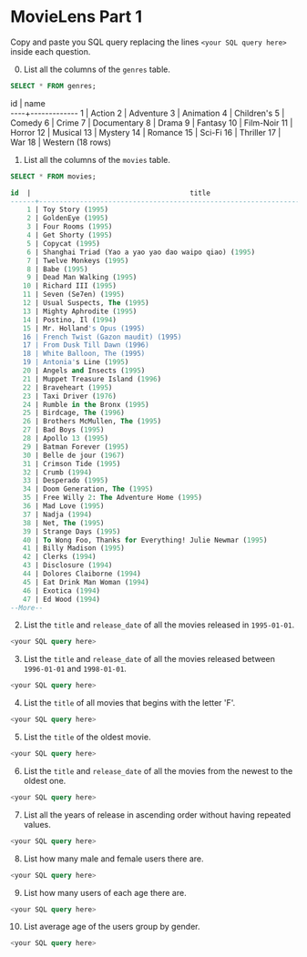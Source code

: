 # MovieLens Part 1

Copy and paste you SQL query replacing the lines `<your SQL query here>` inside each question.

0. List all the columns of the `genres` table.

```SQL
SELECT * FROM genres;
```
id |    name     
----+-------------
  1 | Action
  2 | Adventure
  3 | Animation
  4 | Children's
  5 | Comedy
  6 | Crime
  7 | Documentary
  8 | Drama
  9 | Fantasy
 10 | Film-Noir
 11 | Horror
 12 | Musical
 13 | Mystery
 14 | Romance
 15 | Sci-Fi
 16 | Thriller
 17 | War
 18 | Western
(18 rows)

1. List all the columns of the `movies` table.

```SQL
SELECT * FROM movies;

id  |                                       title                                       | release_date 
------+-----------------------------------------------------------------------------------+--------------
    1 | Toy Story (1995)                                                                  | 1995-01-01
    2 | GoldenEye (1995)                                                                  | 1995-01-01
    3 | Four Rooms (1995)                                                                 | 1995-01-01
    4 | Get Shorty (1995)                                                                 | 1995-01-01
    5 | Copycat (1995)                                                                    | 1995-01-01
    6 | Shanghai Triad (Yao a yao yao dao waipo qiao) (1995)                              | 1995-01-01
    7 | Twelve Monkeys (1995)                                                             | 1995-01-01
    8 | Babe (1995)                                                                       | 1995-01-01
    9 | Dead Man Walking (1995)                                                           | 1995-01-01
   10 | Richard III (1995)                                                                | 1996-01-22
   11 | Seven (Se7en) (1995)                                                              | 1995-01-01
   12 | Usual Suspects, The (1995)                                                        | 1995-08-14
   13 | Mighty Aphrodite (1995)                                                           | 1995-10-30
   14 | Postino, Il (1994)                                                                | 1994-01-01
   15 | Mr. Holland's Opus (1995)                                                         | 1996-01-29
   16 | French Twist (Gazon maudit) (1995)                                                | 1995-01-01
   17 | From Dusk Till Dawn (1996)                                                        | 1996-02-05
   18 | White Balloon, The (1995)                                                         | 1995-01-01
   19 | Antonia's Line (1995)                                                             | 1995-01-01
   20 | Angels and Insects (1995)                                                         | 1995-01-01
   21 | Muppet Treasure Island (1996)                                                     | 1996-02-16
   22 | Braveheart (1995)                                                                 | 1996-02-16
   23 | Taxi Driver (1976)                                                                | 1996-02-16
   24 | Rumble in the Bronx (1995)                                                        | 1996-02-23
   25 | Birdcage, The (1996)                                                              | 1996-03-08
   26 | Brothers McMullen, The (1995)                                                     | 1995-01-01
   27 | Bad Boys (1995)                                                                   | 1995-01-01
   28 | Apollo 13 (1995)                                                                  | 1995-01-01
   29 | Batman Forever (1995)                                                             | 1995-01-01
   30 | Belle de jour (1967)                                                              | 1967-01-01
   31 | Crimson Tide (1995)                                                               | 1995-01-01
   32 | Crumb (1994)                                                                      | 1994-01-01
   33 | Desperado (1995)                                                                  | 1995-01-01
   34 | Doom Generation, The (1995)                                                       | 1995-01-01
   35 | Free Willy 2: The Adventure Home (1995)                                           | 1995-01-01
   36 | Mad Love (1995)                                                                   | 1995-01-01
   37 | Nadja (1994)                                                                      | 1994-01-01
   38 | Net, The (1995)                                                                   | 1995-01-01
   39 | Strange Days (1995)                                                               | 1995-01-01
   40 | To Wong Foo, Thanks for Everything! Julie Newmar (1995)                           | 1995-01-01
   41 | Billy Madison (1995)                                                              | 1995-01-01
   42 | Clerks (1994)                                                                     | 1994-01-01
   43 | Disclosure (1994)                                                                 | 1994-01-01
   44 | Dolores Claiborne (1994)                                                          | 1994-01-01
   45 | Eat Drink Man Woman (1994)                                                        | 1994-01-01
   46 | Exotica (1994)                                                                    | 1994-01-01
   47 | Ed Wood (1994)                                                                    | 1994-01-01
--More-- 
```

2. List the `title` and `release_date` of all the movies released in `1995-01-01`.

```SQL
<your SQL query here>
```

3. List the `title` and `release_date` of all the movies released between `1996-01-01` and `1998-01-01`.

```SQL
<your SQL query here>
```

4. List the `title` of all movies that begins with the letter 'F'.

```SQL
<your SQL query here>
```

5. List the `title` of the oldest movie.

```SQL
<your SQL query here>
```

6. List the `title` and `release_date` of all the movies from the newest to the oldest one.

```SQL
<your SQL query here>
```

7. List all the years of release in ascending order without having repeated values.

```SQL
<your SQL query here>
```

8. List how many male and female users there are.

```SQL
<your SQL query here>
```

9. List how many users of each age there are.

```SQL
<your SQL query here>
```

10. List average age of the users group by gender.

```SQL
<your SQL query here>
```
